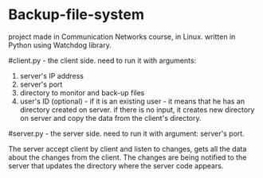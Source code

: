 # Backup-file-system
project made in Communication Networks course, in Linux.
written in Python using Watchdog library.

#client.py - the client side.
need to run it with arguments:
1. server's IP address
2. server's port
3. directory to monitor and back-up files
4. user's ID (optional) - if it is an existing user - it means that he has an directory created on server. if there is no input, it creates new directory on server and copy the data from the client's directory.

#server.py - the server side.
need to run it with argument:
server's port.

The server accept client by client and listen to changes, gets all the data about the changes from the client. The changes are being notified to the server that updates the directory where the server code appears.
